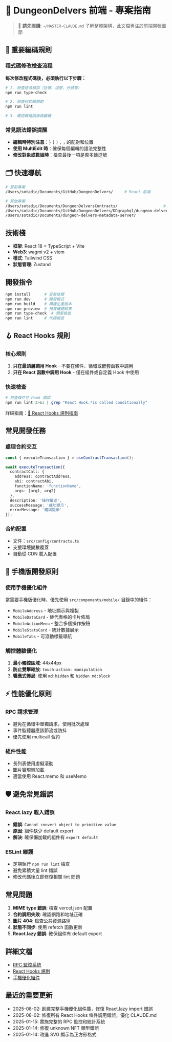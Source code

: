 # 🎨 DungeonDelvers 前端 - 專案指南

> 📖 **請先閱讀**: `~/MASTER-CLAUDE.md` 了解整體架構，此文檔專注於前端開發細節

## 🚨 重要編碼規則

### 程式碼修改檢查流程
**每次修改程式碼後，必須執行以下步驟：**
```bash
# 1. 檢查語法錯誤（括號、逗號、分號等）
npm run type-check

# 2. 檢查程式碼規範
npm run lint

# 3. 確認無錯誤後再繼續
```

### 常見語法錯誤提醒
- **編輯時特別注意**：`}` `]` `)` `,` `;` 的配對和位置
- **使用 MultiEdit 時**：確保每個編輯的語法完整性
- **修改對象或數組時**：檢查最後一項是否多餘逗號

## 🗂️ 快速導航
```bash
# 當前專案
/Users/sotadic/Documents/GitHub/DungeonDelvers/     # React 前端

# 其他專案
/Users/sotadic/Documents/DungeonDelversContracts/                    # 智能合約
/Users/sotadic/Documents/GitHub/DungeonDelvers/DDgraphql/dungeon-delvers/  # 子圖
/Users/sotadic/Documents/dungeon-delvers-metadata-server/                  # 後端 API
```

## 技術棧
- **框架**: React 18 + TypeScript + Vite
- **Web3**: wagmi v2 + viem
- **樣式**: Tailwind CSS
- **狀態管理**: Zustand

## 開發指令
```bash
npm install      # 安裝依賴
npm run dev      # 開發模式
npm run build    # 構建生產版本
npm run preview  # 預覽構建結果
npm run type-check  # 類型檢查
npm run lint     # 代碼檢查
```

## 🪝 React Hooks 規則

### 核心規則
1. **只在最頂層調用 Hook** - 不要在條件、循環或嵌套函數中調用
2. **只在 React 函數中調用 Hook** - 僅在組件或自定義 Hook 中使用

### 快速檢查
```bash
# 檢查條件性 Hook 錯誤
npm run lint 2>&1 | grep "React Hook.*is called conditionally"
```

詳細指南：[📖 React Hooks 規則指南](./docs/REACT_HOOKS_RULES.md)

## 常見開發任務

### 處理合約交互
```typescript
const { executeTransaction } = useContractTransaction();

await executeTransaction({
  contractCall: {
    address: contractAddress,
    abi: contractAbi,
    functionName: 'functionName',
    args: [arg1, arg2]
  },
  description: '操作描述',
  successMessage: '成功提示',
  errorMessage: '錯誤提示'
});
```

### 合約配置
- 文件：`src/config/contracts.ts`
- 支援環境變數覆蓋
- 自動從 CDN 載入配置

## 📱 手機版開發原則

### 使用手機優化組件
當需要手機版優化時，優先使用 `src/components/mobile/` 目錄中的組件：
- `MobileAddress` - 地址顯示與複製
- `MobileDataCard` - 替代表格的卡片佈局
- `MobileActionMenu` - 整合多個操作按鈕
- `MobileStatsCard` - 統計數據展示
- `MobileTabs` - 可滾動標籤導航

### 觸控體驗優化
1. **最小觸控區域**: 44x44px
2. **防止雙擊縮放**: `touch-action: manipulation`
3. **響應式佈局**: 使用 `md:hidden` 和 `hidden md:block`

## ⚡ 性能優化原則

### RPC 請求管理
- 避免在循環中單獨請求，使用批次處理
- 事件監聽器應該節流或防抖
- 優先使用 multicall 合約

### 組件性能
- 長列表使用虛擬滾動
- 圖片實現懶加載
- 適當使用 React.memo 和 useMemo

## 🛡️ 避免常見錯誤

### React.lazy 載入錯誤
- **錯誤**: `Cannot convert object to primitive value`
- **原因**: 組件缺少 default export
- **解決**: 確保懶加載的組件有 `export default`

### ESLint 維護
- 定期執行 `npm run lint` 檢查
- 避免累積大量 lint 錯誤
- 修改代碼後立即修復相關 lint 問題

## 常見問題
1. **MIME type 錯誤**: 檢查 vercel.json 配置
2. **合約調用失敗**: 確認網路和地址正確
3. **圖片 404**: 檢查公共資源路徑
4. **狀態不同步**: 使用 refetch 函數更新
5. **React.lazy 錯誤**: 確保組件有 default export

## 詳細文檔
- [RPC 監控系統](./docs/RPC_MONITORING.md)
- [React Hooks 規則](./docs/REACT_HOOKS_RULES.md)
- [手機優化組件](./src/components/mobile/README.md)

## 最近的重要更新
- 2025-08-02: 創建完整手機優化組件庫，修復 React.lazy import 錯誤
- 2025-08-02: 修復所有 React Hooks 條件調用錯誤，優化 CLAUDE.md
- 2025-01-15: 實施完整的 RPC 監控和統計系統
- 2025-01-14: 修復 unknown NFT 類型錯誤
- 2025-01-14: 改進 SVG 顯示為正方形格式